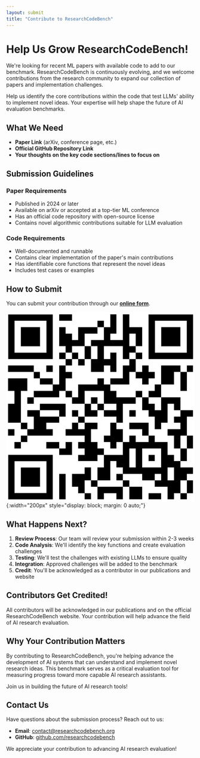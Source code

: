 ```yaml
---
layout: submit
title: "Contribute to ResearchCodeBench"
---
```


# Help Us Grow ResearchCodeBench!

We're looking for recent ML papers with available code to add to our benchmark. ResearchCodeBench is continuously evolving, and we welcome contributions from the research community to expand our collection of papers and implementation challenges.

Help us identify the core contributions within the code that test LLMs' ability to implement novel ideas. Your expertise will help shape the future of AI evaluation benchmarks.

## What We Need

- **Paper Link** (arXiv, conference page, etc.)
- **Official GitHub Repository Link**
- **Your thoughts on the key code sections/lines to focus on**

## Submission Guidelines

### Paper Requirements
- Published in 2024 or later
- Available on arXiv or accepted at a top-tier ML conference
- Has an official code repository with open-source license
- Contains novel algorithmic contributions suitable for LLM evaluation

### Code Requirements
- Well-documented and runnable
- Contains clear implementation of the paper's main contributions
- Has identifiable core functions that represent the novel ideas
- Includes test cases or examples

## How to Submit

You can submit your contribution through our [**online form**](https://forms.gle/xZarsnAa6a2u43Tr6).

![qr_code](static/images/qr_code.png){:width="200px" style="display: block; margin: 0 auto;"}

## What Happens Next?

1. **Review Process**: Our team will review your submission within 2-3 weeks
2. **Code Analysis**: We'll identify the key functions and create evaluation challenges
3. **Testing**: We'll test the challenges with existing LLMs to ensure quality
4. **Integration**: Approved challenges will be added to the benchmark
5. **Credit**: You'll be acknowledged as a contributor in our publications and website

## Contributors Get Credited!

All contributors will be acknowledged in our publications and on the official ResearchCodeBench website. Your contribution will help advance the field of AI research evaluation.

## Why Your Contribution Matters

By contributing to ResearchCodeBench, you're helping advance the development of AI systems that can understand and implement novel research ideas. This benchmark serves as a critical evaluation tool for measuring progress toward more capable AI research assistants.

Join us in building the future of AI research tools!

## Contact Us

Have questions about the submission process? Reach out to us:

- **Email**: [contact@researchcodebench.org](mailto:contact@researchcodebench.org)
- **GitHub**: [github.com/researchcodebench](https://github.com/researchcodebench)

We appreciate your contribution to advancing AI research evaluation! 